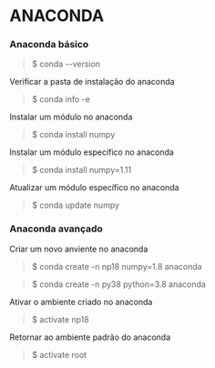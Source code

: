 # ANACONDA

### Anaconda básico

> $ conda --version

Verificar a pasta de instalação do anaconda

> $ conda info -e

Instalar um módulo no anaconda

> $ conda install numpy

Instalar um módulo específico no anaconda

> $ conda install numpy=1.11

Atualizar um módulo específico no anaconda

> $ conda update numpy

### Anaconda avançado  

Criar um novo anviente no anaconda

> $ conda create -n np18 numpy=1.8 anaconda  

> $ conda create -n py38 python=3.8 anaconda

Ativar o ambiente criado no anaconda

> $ activate np18

Retornar ao ambiente padrão do anaconda

> $ activate root

